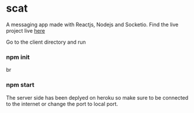 # scat
A messaging app made with Reactjs, Nodejs and Socketio. Find the live project live [here](https://scat.herokuapp.com/)

Go to the client directory and run 
<h3> npm init </h3>br<h3> npm start </h3>

The server side has been deplyed on heroku so make sure to be connected to the internet or change the port to local port.
